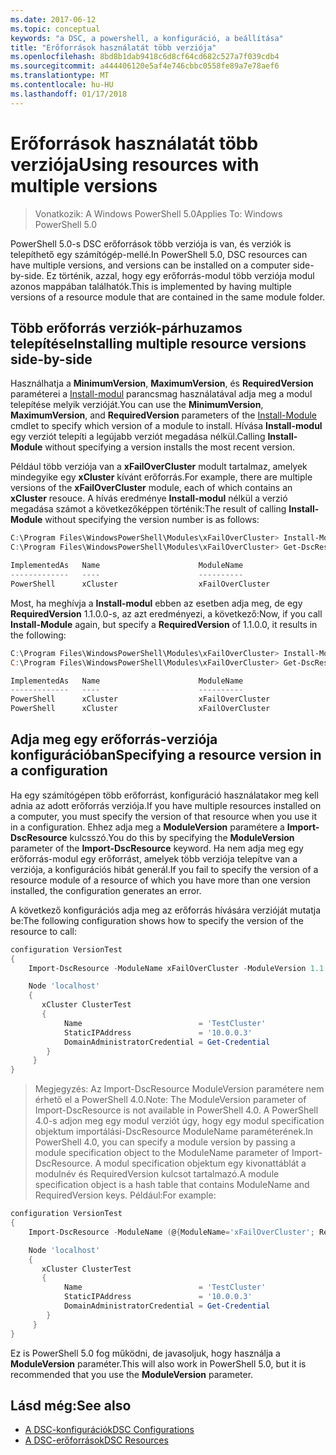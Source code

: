 ```yaml
---
ms.date: 2017-06-12
ms.topic: conceptual
keywords: "a DSC, a powershell, a konfiguráció, a beállítása"
title: "Erőforrások használatát több verziója"
ms.openlocfilehash: 8bd8b1dab9418c6d8cf64cd682c527a7f039cdb4
ms.sourcegitcommit: a444406120e5af4e746cbbc0558fe89a7e78aef6
ms.translationtype: MT
ms.contentlocale: hu-HU
ms.lasthandoff: 01/17/2018
---
```

# <a name="using-resources-with-multiple-versions"></a><span data-ttu-id="b3e7e-103">Erőforrások használatát több verziója</span><span class="sxs-lookup"><span data-stu-id="b3e7e-103">Using resources with multiple versions</span></span>

> <span data-ttu-id="b3e7e-104">Vonatkozik: A Windows PowerShell 5.0</span><span class="sxs-lookup"><span data-stu-id="b3e7e-104">Applies To: Windows PowerShell 5.0</span></span>

<span data-ttu-id="b3e7e-105">PowerShell 5.0-s DSC erőforrások több verziója is van, és verziók is telepíthető egy számítógép-mellé.</span><span class="sxs-lookup"><span data-stu-id="b3e7e-105">In PowerShell 5.0, DSC resources can have multiple versions, and versions can be installed on a computer side-by-side.</span></span> <span data-ttu-id="b3e7e-106">Ez történik, azzal, hogy egy erőforrás-modul több verziója modul azonos mappában találhatók.</span><span class="sxs-lookup"><span data-stu-id="b3e7e-106">This is implemented by having multiple versions of a resource module that are contained in the same module folder.</span></span>

## <a name="installing-multiple-resource-versions-side-by-side"></a><span data-ttu-id="b3e7e-107">Több erőforrás verziók-párhuzamos telepítése</span><span class="sxs-lookup"><span data-stu-id="b3e7e-107">Installing multiple resource versions side-by-side</span></span>

<span data-ttu-id="b3e7e-108">Használhatja a **MinimumVersion**, **MaximumVersion**, és **RequiredVersion** paraméterei a [Install-modul](https://technet.microsoft.com/en-us/library/dn807162.aspx) parancsmag használatával adja meg a modul telepítése melyik verzióját.</span><span class="sxs-lookup"><span data-stu-id="b3e7e-108">You can use the **MinimumVersion**, **MaximumVersion**, and **RequiredVersion** parameters of the [Install-Module](https://technet.microsoft.com/en-us/library/dn807162.aspx) cmdlet to specify which version of a module to install.</span></span> <span data-ttu-id="b3e7e-109">Hívása **Install-modul** egy verziót telepíti a legújabb verziót megadása nélkül.</span><span class="sxs-lookup"><span data-stu-id="b3e7e-109">Calling **Install-Module** without specifying a version installs the most recent version.</span></span>

<span data-ttu-id="b3e7e-110">Például több verziója van a **xFailOverCluster** modult tartalmaz, amelyek mindegyike egy **xCluster** kívánt erőforrás.</span><span class="sxs-lookup"><span data-stu-id="b3e7e-110">For example, there are multiple versions of the **xFailOverCluster** module, each of which contains an **xCluster** resouce.</span></span> <span data-ttu-id="b3e7e-111">A hívás eredménye **Install-modul** nélkül a verzió megadása számot a következőképpen történik:</span><span class="sxs-lookup"><span data-stu-id="b3e7e-111">The result of calling **Install-Module** without specifying the version number is as follows:</span></span>

```powershell
C:\Program Files\WindowsPowerShell\Modules\xFailOverCluster> Install-Module xFailOverCluster
C:\Program Files\WindowsPowerShell\Modules\xFailOverCluster> Get-DscResource xCluster

ImplementedAs   Name                      ModuleName                     Version    Properties
-------------   ----                      ----------                     -------    ----------
PowerShell      xCluster                  xFailOverCluster               1.2.0.0    {DomainAdministratorCredential, ...
```

<span data-ttu-id="b3e7e-112">Most, ha meghívja a **Install-modul** ebben az esetben adja meg, de egy **RequiredVersion** 1.1.0.0-s, az azt eredményezi, a következő:</span><span class="sxs-lookup"><span data-stu-id="b3e7e-112">Now, if you call **Install-Module** again, but specify a **RequiredVersion** of 1.1.0.0, it results in the following:</span></span>

```powershell
C:\Program Files\WindowsPowerShell\Modules\xFailOverCluster> Install-Module xFailOverCluster -RequiredVersion 1.1
C:\Program Files\WindowsPowerShell\Modules\xFailOverCluster> Get-DscResource xCluster

ImplementedAs   Name                      ModuleName                     Version    Properties
-------------   ----                      ----------                     -------    ----------
PowerShell      xCluster                  xFailOverCluster               1.1        {DomainAdministratorCredential, Name, ...
PowerShell      xCluster                  xFailOverCluster               1.2.0.0    {DomainAdministratorCredential, Name, ...
```

## <a name="specifying-a-resource-version-in-a-configuration"></a><span data-ttu-id="b3e7e-113">Adja meg egy erőforrás-verziója konfigurációban</span><span class="sxs-lookup"><span data-stu-id="b3e7e-113">Specifying a resource version in a configuration</span></span>

<span data-ttu-id="b3e7e-114">Ha egy számítógépen több erőforrást, konfiguráció használatakor meg kell adnia az adott erőforrás verziója.</span><span class="sxs-lookup"><span data-stu-id="b3e7e-114">If you have multiple resources installed on a computer, you must specify the version of that resource when you use it in a configuration.</span></span> <span data-ttu-id="b3e7e-115">Ehhez adja meg a **ModuleVersion** paramétere a **Import-DscResource** kulcsszó.</span><span class="sxs-lookup"><span data-stu-id="b3e7e-115">You do this by specifying the **ModuleVersion** parameter of the **Import-DscResource** keyword.</span></span> <span data-ttu-id="b3e7e-116">Ha nem adja meg egy erőforrás-modul egy erőforrást, amelyek több verziója telepítve van a verziója, a konfigurációs hibát generál.</span><span class="sxs-lookup"><span data-stu-id="b3e7e-116">If you fail to specify the version of a resource module of a resource of which you have more than one version installed, the configuration generates an error.</span></span>

<span data-ttu-id="b3e7e-117">A következő konfigurációs adja meg az erőforrás hívására verzióját mutatja be:</span><span class="sxs-lookup"><span data-stu-id="b3e7e-117">The following configuration shows how to specify the version of the resource to call:</span></span>

```powershell
configuration VersionTest
{
    Import-DscResource -ModuleName xFailOverCluster -ModuleVersion 1.1

    Node 'localhost'
    {
       xCluster ClusterTest
       {
            Name                          = 'TestCluster'
            StaticIPAddress               = '10.0.0.3'
            DomainAdministratorCredential = Get-Credential
        }
     }
}     
```

><span data-ttu-id="b3e7e-118">Megjegyzés: Az Import-DscResource ModuleVersion paramétere nem érhető el a PowerShell 4.0.</span><span class="sxs-lookup"><span data-stu-id="b3e7e-118">Note: The ModuleVersion parameter of Import-DscResource is not available in PowerShell 4.0.</span></span> <span data-ttu-id="b3e7e-119">A PowerShell 4.0-s adjon meg egy modul verziót úgy, hogy egy modul specification objektum importálási-DscResource ModuleName paraméterének.</span><span class="sxs-lookup"><span data-stu-id="b3e7e-119">In PowerShell 4.0, you can specify a module version by passing a module specification object to the ModuleName parameter of Import-DscResource.</span></span> <span data-ttu-id="b3e7e-120">A modul specification objektum egy kivonattáblát a modulnév és RequiredVersion kulcsot tartalmazó.</span><span class="sxs-lookup"><span data-stu-id="b3e7e-120">A module specification object is a hash table that contains ModuleName and RequiredVersion  keys.</span></span> <span data-ttu-id="b3e7e-121">Például:</span><span class="sxs-lookup"><span data-stu-id="b3e7e-121">For example:</span></span>

```powershell
configuration VersionTest
{
    Import-DscResource -ModuleName (@{ModuleName='xFailOverCluster'; RequiredVersion='1.1'} )

    Node 'localhost'
    {
       xCluster ClusterTest
       {
            Name                          = 'TestCluster'
            StaticIPAddress               = '10.0.0.3'
            DomainAdministratorCredential = Get-Credential
        }
     }
}     
```

<span data-ttu-id="b3e7e-122">Ez is PowerShell 5.0 fog működni, de javasoljuk, hogy használja a **ModuleVersion** paraméter.</span><span class="sxs-lookup"><span data-stu-id="b3e7e-122">This will also work in PowerShell 5.0, but it is recommended that you use the **ModuleVersion** parameter.</span></span>

## <a name="see-also"></a><span data-ttu-id="b3e7e-123">Lásd még:</span><span class="sxs-lookup"><span data-stu-id="b3e7e-123">See also</span></span>
* [<span data-ttu-id="b3e7e-124">A DSC-konfigurációk</span><span class="sxs-lookup"><span data-stu-id="b3e7e-124">DSC Configurations</span></span>](configurations.md)
* [<span data-ttu-id="b3e7e-125">A DSC-erőforrások</span><span class="sxs-lookup"><span data-stu-id="b3e7e-125">DSC Resources</span></span>](resources.md)

